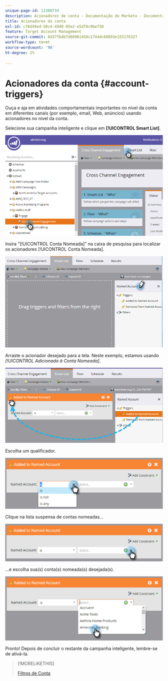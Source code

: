```yaml
---
unique-page-id: 11380734
description: Acionadores de conta - Documentação do Marketo - Documentação do produto
title: Acionadores da conta
exl-id: cf8d49ed-58c4-49d0-95e2-e5df8c9bef50
feature: Target Account Management
source-git-commit: 0d37fbdb7d08901458c1744dc68893e155176327
workflow-type: tm+mt
source-wordcount: '98'
ht-degree: 2%

---
```


# Acionadores da conta {#account-triggers}

Ouça e aja em atividades comportamentais importantes no nível da conta em diferentes canais (por exemplo, email, Web, anúncios) usando acionadores no nível da conta.

Selecione sua campanha inteligente e clique em **[!UICONTROL Smart List]**.

![](assets/one-1.png)

Insira &quot;[!UICONTROL Conta Nomeada]&quot; na caixa de pesquisa para localizar os acionadores [!UICONTROL Conta Nomeada].

![](assets/two-1.png)

Arraste o acionador desejado para a tela. Neste exemplo, estamos usando _[!UICONTROL Adicionado à Conta Nomeada]_.

![](assets/three-1.png)

Escolha um qualificador.

![](assets/four-1.png)

Clique na lista suspensa de contas nomeadas...

![](assets/five-1.png)

...e escolha sua(s) conta(s) nomeada(s) desejada(s).

![](assets/six-1.png)

Pronto! Depois de concluir o restante da campanha inteligente, lembre-se de ativá-la.

>[!MORELIKETHIS]
>
>[Filtros de Conta](/help/marketo/product-docs/target-account-management/engage/account-filters.md)
